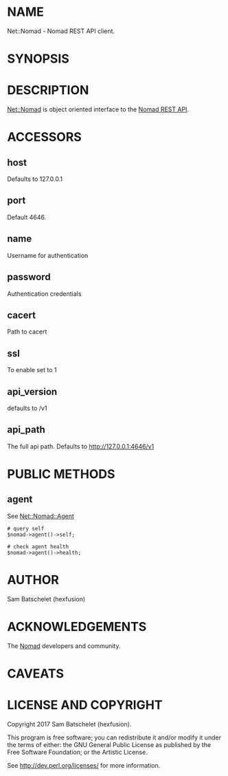 # NAME

Net::Nomad - Nomad REST API client.

# SYNOPSIS

# DESCRIPTION

[Net::Nomad](https://metacpan.org/pod/Net::Nomad) is object oriented interface to the [Nomad REST API](https://www.nomadproject.io/api/index.html).

# ACCESSORS

## host

Defaults to 127.0.0.1

## port

Default 4646.

## name

Username for authentication

## password

Authentication credentials

## cacert

Path to cacert

## ssl

To enable set to 1

## api\_version

defaults to /v1

## api\_path

The full api path. Defaults to http://127.0.0.1:4646/v1

# PUBLIC METHODS

## agent

See [Net::Nomad::Agent](https://metacpan.org/pod/Net::Nomad::Agent)

    # query self
    $nomad->agent()->self;

    # check agent health
    $nomad->agent()->health;

# AUTHOR

Sam Batschelet (hexfusion)

# ACKNOWLEDGEMENTS

The [Nomad](https://github.com/hashicorp/nomad) developers and community.

# CAVEATS

# LICENSE AND COPYRIGHT

Copyright 2017 Sam Batschelet (hexfusion).

This program is free software; you can redistribute it and/or modify it
under the terms of either: the GNU General Public License as published
by the Free Software Foundation; or the Artistic License.

See http://dev.perl.org/licenses/ for more information.
